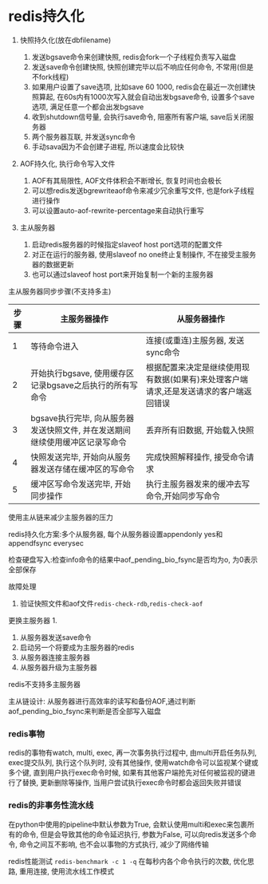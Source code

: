 # redis持久化
1. 快照持久化(放在dbfilename)
   1. 发送bgsave命令来创建快照, redis会fork一个子线程负责写入磁盘
   2. 发送save命令创建快照, 快照创建完毕以后不响应任何命令, 不常用(但是不fork线程)
   3. 如果用户设置了save选项, 比如save 60 1000, redis会在最近一次创建快照算起, 在60s内有1000次写入就会自动出发bgsave命令, 设置多个save选项, 满足任意一个都会出发bgsave
   4. 收到shutdown信号量, 会执行save命令, 阻塞所有客户端, save后关闭服务器
   5. 两个服务器互联, 并发送sync命令
   5. 手动sava因为不会创建子进程, 所以速度会比较快

2. AOF持久化, 执行命令写入文件
   1. AOF有其局限性, AOF文件体积会不断增长, 恢复时间也会极长
   2. 可以想redis发送bgrewriteaof命令来减少冗余重写文件, 也是fork子线程进行操作
   3. 可以设置auto-aof-rewrite-percentage来自动执行重写

3. 主从服务器
   1. 启动redis服务器的时候指定slaveof host port选项的配置文件
   2. 对正在运行的服务器, 使用slaveof no one终止复制操作, 不在接受主服务器的数据更新
   3. 也可以通过slaveof host port来开始复制一个新的主服务器

主从服务器同步步骤(不支持多主)

步骤|主服务器操作|从服务器操作
--|--|---
1|等待命令进入|连接(或重连)主服务器, 发送sync命令
2|开始执行bgsave, 使用缓存区记录bgsave之后执行的所有写命令|根据配置来决定是继续使用现有数据(如果有)来处理客户端请求,还是发送请求的客户端返回错误
3|bgsave执行完毕, 向从服务器发送快照文件, 并在发送期间继续使用缓冲区记录写命令|丢弃所有旧数据, 开始载入快照
4|快照发送完毕, 开始向从服务器发送存储在缓冲区的写命令|完成快照解释操作, 接受命令请求
5|缓冲区写命令发送完毕, 开始同步操作|执行主服务器发来的缓冲去写命令,开始同步写命令

使用主从链来减少主服务器的压力

redis持久化方案:多个从服务器, 每个从服务器设置appendonly yes和appendfsync everysec

检查硬盘写入:检查info命令的结果中aof_pending_bio_fsync是否均为o, 为0表示全部保存

故障处理
1. 验证快照文件和aof文件`redis-check-rdb`,`redis-check-aof`

更换主服务器
1.
   1. 从服务器发送save命令
   2. 启动另一个将要成为主服务器的redis
   3. 从服务器连接主服务器
2. 从服务器升级为主服务器

redis不支持多主服务器

主从链设计: 从服务器进行高效率的读写和备份AOF,通过判断aof_pending_bio_fsync来判断是否全部写入磁盘

### redis事物
redis的事物有watch, multi, exec, 再一次事务执行过程中, 由multi开启任务队列, exec提交队列, 执行这个队列时, 没有其他操作, 使用watch命令可以监视某个键或多个键, 直到用户执行exec命令时候, 如果有其他客户端抢先对任何被监视的键进行了替换, 更新删除等操作, 当用户尝试执行exec命令时都会返回失败并错误


### redis的非事务性流水线
在python中使用的pipeline中默认参数为True, 会默认使用multi和exec来包裹所有的命令, 但是会导致其他的命令延迟执行, 参数为False, 可以向redis发送多个命令, 命令之间互不影响, 也不会以事物的方式执行, 减少了网络传输

redis性能测试 `redis-benchmark -c 1 -q` 在每秒内各个命令执行的次数, 优化思路, 重用连接, 使用流水线工作模式